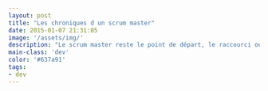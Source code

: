 ```yaml
---
layout: post
title: "Les chroniques d un scrum master"
date: 2015-01-07 21:31:05
image: '/assets/img/'
description: "Le scrum master reste le point de départ, le raccourci ou le moyen le plus rapidement atteignable par toute entreprise voulant aller sur de l''Agile. Mon retour d''expérience sur ma vie de scrum master "
main-class: 'dev'
color: '#637a91'
tags:
- dev
---
```


